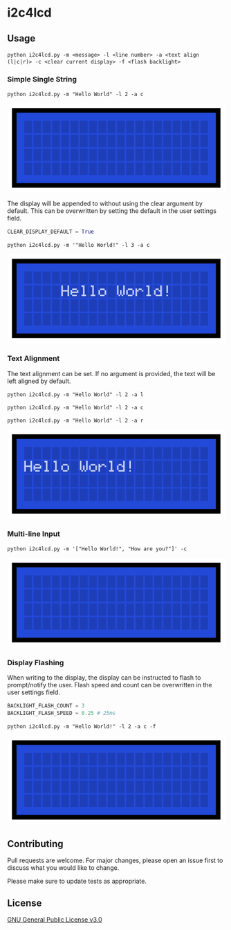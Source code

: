 # i2c4lcd

## Usage

```
python i2c4lcd.py -m <message> -l <line number> -a <text align (l|c|r)> -c <clear current display> -f <flash backlight>
```

### Simple Single String
```
python i2c4lcd.py -m "Hello World" -l 2 -a c
```
![](/images/print_single_clear.gif)


The display will be appended to without using the clear argument by default. This can be overwritten by setting the default in the user settings field.
```python
CLEAR_DISPLAY_DEFAULT = True
```


```
python i2c4lcd.py -m '"Hello World!" -l 3 -a c
```
![](/images/print_dontclear.gif)


### Text Alignment

The text alignment can be set. If no argument is provided, the text will be left aligned by default.

```
python i2c4lcd.py -m "Hello World" -l 2 -a l
```
```
python i2c4lcd.py -m "Hello World" -l 2 -a c
```
```
python i2c4lcd.py -m "Hello World" -l 2 -a r
```
![](/images/print_alignment.gif)


### Multi-line Input

```
python i2c4lcd.py -m '["Hello World!", "How are you?"]' -c
```
![](/images/print_multiple.gif)


### Display Flashing

When writing to the display, the display can be instructed to flash to prompt/notify the user. Flash speed and count can be overwritten in the user settings field.

```python
BACKLIGHT_FLASH_COUNT = 3
BACKLIGHT_FLASH_SPEED = 0.25 # 25ms
```

```
python i2c4lcd.py -m "Hello World!" -l 2 -a c -f
```
![](/images/print_flash.gif)


## Contributing
Pull requests are welcome. For major changes, please open an issue first to discuss what you would like to change.

Please make sure to update tests as appropriate.


## License
[GNU General Public License v3.0](https://choosealicense.com/licenses/gpl-3.0/)

